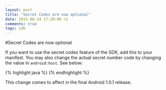```yaml
---
layout: post
title: "Secret Codes are now optional"
date: 2015-06-24 17:20:00 +1
comments: true
tags: sdk
---
```

#Secret Codes are now optional

If you want to use the secret codes feature of the SDK, add this to your manifest. You may also change the actual secret number code by changing the value in `android:host`. See below:


{% highlight java %}
<receiver android:name=".SensorbergCodeReceiver"
    android:process=":sensorberg"
    android:label="sensorberg-logger">
    <intent-filter>
        <action android:name="android.provider.Telephony.SECRET_CODE" />
        <data android:scheme="android_secret_code" android:host="73676723741" />
    </intent-filter>
    <intent-filter>
        <action android:name="android.provider.Telephony.SECRET_CODE" />
        <data android:scheme="android_secret_code" android:host="73676723740" />
    </intent-filter>
</receiver>
{% endhighlight %}

This change comes to affect in the final Android 1.0.1 release.
